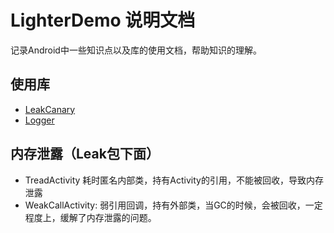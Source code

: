 # LighterDemo 说明文档
记录Android中一些知识点以及库的使用文档，帮助知识的理解。

## 使用库
+ [LeakCanary](https://github.com/square/leakcanary)
+ [Logger](https://github.com/orhanobut/logger)

## 内存泄露（Leak包下面）
+ TreadActivity 耗时匿名内部类，持有Activity的引用，不能被回收，导致内存泄露
+ WeakCallActivity: 弱引用回调，持有外部类，当GC的时候，会被回收，一定程度上，缓解了内存泄露的问题。

